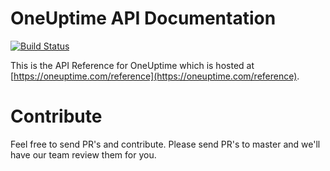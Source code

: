 # OneUptime API Documentation

[![Build Status](https://travis-ci.org/OneUptime/ApiReference.svg?branch=master)](https://travis-ci.org/OneUptime/ApiReference)

This is the API Reference for OneUptime which is hosted at [https://oneuptime.com/reference](https://oneuptime.com/reference).

# Contribute

Feel free to send PR's and contribute. Please send PR's to master and we'll have our team review them for you.

